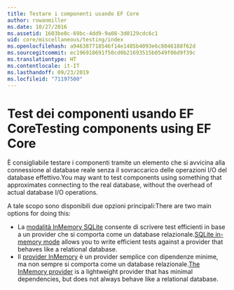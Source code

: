 ```yaml
---
title: Testare i componenti usando EF Core
author: rowanmiller
ms.date: 10/27/2016
ms.assetid: 1603be0c-69bc-4dd9-9a08-3d0129cdc6c1
uid: core/miscellaneous/testing/index
ms.openlocfilehash: a946387718546f14e1485b4093e6c8046188f62d
ms.sourcegitcommit: ec196918691f50cd0b21693515b0549f06d9f39c
ms.translationtype: HT
ms.contentlocale: it-IT
ms.lasthandoff: 09/23/2019
ms.locfileid: "71197500"
---
```

# <a name="testing-components-using-ef-core"></a><span data-ttu-id="27b73-102">Test dei componenti usando EF Core</span><span class="sxs-lookup"><span data-stu-id="27b73-102">Testing components using EF Core</span></span>

<span data-ttu-id="27b73-103">È consigliabile testare i componenti tramite un elemento che si avvicina alla connessione al database reale senza il sovraccarico delle operazioni I/O del database effettivo.</span><span class="sxs-lookup"><span data-stu-id="27b73-103">You may want to test components using something that approximates connecting to the real database, without the overhead of actual database I/O operations.</span></span>

<span data-ttu-id="27b73-104">A tale scopo sono disponibili due opzioni principali:</span><span class="sxs-lookup"><span data-stu-id="27b73-104">There are two main options for doing this:</span></span>
 * <span data-ttu-id="27b73-105">La [modalità InMemory SQLite](sqlite.md) consente di scrivere test efficienti in base a un provider che si comporta come un database relazionale.</span><span class="sxs-lookup"><span data-stu-id="27b73-105">[SQLite in-memory mode](sqlite.md) allows you to write efficient tests against a provider that behaves like a relational database.</span></span>
 * <span data-ttu-id="27b73-106">Il [provider InMemory](in-memory.md) è un provider semplice con dipendenze minime, ma non sempre si comporta come un database relazionale.</span><span class="sxs-lookup"><span data-stu-id="27b73-106">[The InMemory provider](in-memory.md) is a lightweight provider that has minimal dependencies, but does not always behave like a relational database.</span></span>
